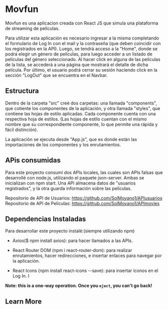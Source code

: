 # Movfun

Movfun es una aplicacion creada con React JS que simula una plataforma de streaming de películas.

Para utilizar esta aplicación es necesario ingresar a la misma completando el formulario de Log In con el mail y la contraseña (que deben coincidir con los registrados en la API). 
Luego, se tendrá acceso a la "Home", donde se podrá elegir un género de películas, para luego acceder a un listado de películas del género seleccionado. Al hacer click en alguna de las películas de la lista, se accederá a una página que mostrará el detalle de dicha película.
Por último, el usuario podrá cerrar su sesión haciendo click en la sección "LogOut" que se encuentra en el Navbar.

## Estructura

Dentro de la carpeta "src" creé dos carpetas: una llamada "components", que cotiente los componentes de la aplicación, y otra llamada "styles", que contiene las hojas de estilo aplicadas. 
Cada componente cuenta con una respectiva hoja de estilos. (Las hojas de estilo cuentan con el mismo nombre que su correspondiente componente, lo que permite una rápida y fácil distinción).

La aplicación se ejecuta desde "App.js", que es donde están las importaciones de los componentes y los enrutamientos.


## APis consumidas

Para este proyecto consumí dos APIs locales, las cuales son APIs falsas que desarrollé con node.js, utilizando el paquete json-server. Ambas se inicializan con npm start. Una API almacena datos de "usuarios registrados", y la otra guarda información sobre las películas. 

Repositorio de API de Usuarios: https://github.com/SolMoyano1/APIusuarios
Repositorio de API de Peliculas: https://github.com/SolMoyano1/APImovies


## Dependencias Instaladas

Para desarrollar este proyecto instalé:(siempre utilizando npm)

- Axios($ npm install axios): para hacer llamados a las APIs.

- React Router DOM (npm i react-router-dom): para realizar enrutamientos, hacer redirecciones, e insertar enlaces para navegar por la aplicación.

- React Icons (npm install react-icons --save): para insertar íconos en el Log In.
I

**Note: this is a one-way operation. Once you `eject`, you can't go back!**


## Learn More

